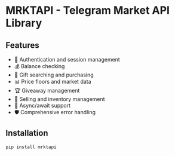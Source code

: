 # MRKTAPI - Telegram Market API Library


## Features

- 🔐 Authentication and session management
- 💰 Balance checking
- 🎁 Gift searching and purchasing
- 📊 Price floors and market data
- 🏆 Giveaway management
- 🛒 Selling and inventory management
- 🚀 Async/await support
- 🛡️ Comprehensive error handling

## Installation

```bash
pip install mrktapi